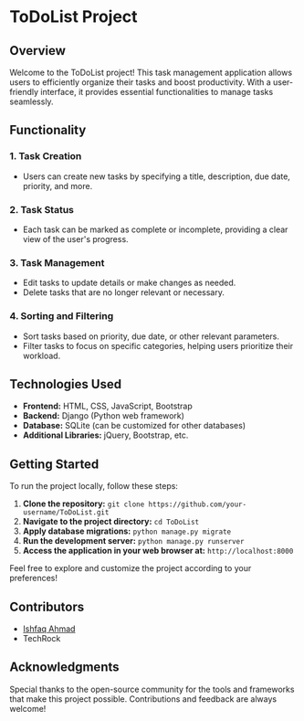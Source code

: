# ToDoList Project

## Overview

Welcome to the ToDoList project! This task management application allows users to efficiently organize their tasks and boost productivity. With a user-friendly interface, it provides essential functionalities to manage tasks seamlessly.

## Functionality

### 1. Task Creation

- Users can create new tasks by specifying a title, description, due date, priority, and more.

### 2. Task Status

- Each task can be marked as complete or incomplete, providing a clear view of the user's progress.

### 3. Task Management

- Edit tasks to update details or make changes as needed.
- Delete tasks that are no longer relevant or necessary.

### 4. Sorting and Filtering

- Sort tasks based on priority, due date, or other relevant parameters.
- Filter tasks to focus on specific categories, helping users prioritize their workload.

## Technologies Used

- **Frontend:** HTML, CSS, JavaScript, Bootstrap
- **Backend:** Django (Python web framework)
- **Database:** SQLite (can be customized for other databases)
- **Additional Libraries:** jQuery, Bootstrap, etc.

## Getting Started

To run the project locally, follow these steps:

1. **Clone the repository:** `git clone https://github.com/your-username/ToDoList.git`
2. **Navigate to the project directory:** `cd ToDoList`
3. **Apply database migrations:** `python manage.py migrate`
4. **Run the development server:** `python manage.py runserver`
5. **Access the application in your web browser at:** `http://localhost:8000`

Feel free to explore and customize the project according to your preferences!

## Contributors

- [Ishfaq Ahmad](https://github.com/your-Ishfaqdev)
- TechRock

## Acknowledgments

Special thanks to the open-source community for the tools and frameworks that make this project possible. Contributions and feedback are always welcome!
